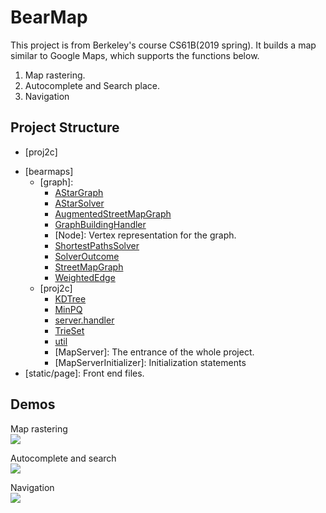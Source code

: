 # BearMap

  This project is from Berkeley's course CS61B(2019 spring). It builds a map similar to Google Maps, which supports the functions below.
<ol>
<li>Map rastering.</li>
<li>Autocomplete and Search place.</li>
<li>Navigation</li>
</ol>

## Project Structure
  
  - [proj2c]
  * [bearmaps]
    + [graph]: 
      - [AStarGraph](#astargraph)
      - [AStarSolver](#astarsolver)
      - [AugmentedStreetMapGraph](#augmentedstreetmapgraph)
      - [GraphBuildingHandler](#graphbuildinghandler)
      - [Node]: Vertex representation for the graph.
      - [ShortestPathsSolver](#shortestpathssolver)
      - [SolverOutcome](#solveroutcome)
      - [StreetMapGraph](#streetmapgraph)
      - [WeightedEdge](#weightededge)
    + [proj2c]
      - [KDTree](#kdtree)
      - [MinPQ](#minpq)
      - [server.handler](#serverhandler)
      - [TrieSet](#trieset)
      - [util](#util)
      - [MapServer]: The entrance of the whole project.
      - [MapServerInitializer]: Initialization statements
  * [static/page]: Front end files.

## Demos 

Map rastering<br>
<img src="https://media.giphy.com/media/gdNtnEYJpli6GJ3kXM/giphy.gif" >

Autocomplete and search<br>
<img src="https://media.giphy.com/media/mF49G0H2YzxoDUl4n6/giphy.gif" >

Navigation<br>
<img src="https://media.giphy.com/media/J5YeArVoe51PTftMtE/giphy.gif" >
